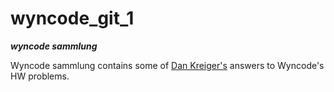 wyncode_git_1
=============

<strong><i>wyncode sammlung</i></strong>



Wyncode sammlung contains some of <a href="http://www.dankreiger.com">Dan Kreiger's</a> answers to Wyncode's HW problems.
